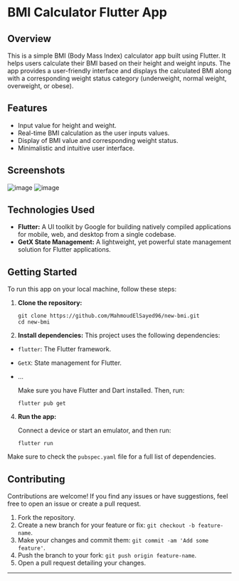# BMI Calculator Flutter App
## Overview
This is a simple BMI (Body Mass Index) calculator app built using Flutter. It helps users calculate their BMI based on their height and weight inputs. The app provides a user-friendly interface and displays the calculated BMI along with a corresponding weight status category (underweight, normal weight, overweight, or obese).
## Features
- Input value for height and weight.
- Real-time BMI calculation as the user inputs values.
- Display of BMI value and corresponding weight status.
- Minimalistic and intuitive user interface.
## Screenshots
![image](https://github.com/MahmoudElSayed96/new-bmi/assets/133010029/15bad27a-c8b1-4841-b1f2-fcad9e7e0f8d)
![image](https://github.com/MahmoudElSayed96/new-bmi/assets/133010029/ee41b182-2027-4193-bcb4-c4f400ca0ae5)

## Technologies Used
- **Flutter:** A UI toolkit by Google for building natively compiled applications for mobile, web, and desktop from a single codebase.
- **GetX State Management:** A lightweight, yet powerful state management solution for Flutter applications.
  
## Getting Started
To run this app on your local machine, follow these steps:
1. **Clone the repository:**
    ```
    git clone https://github.com/MahmoudElSayed96/new-bmi.git
    cd new-bmi
    ```
    

2. **Install dependencies:**
  This project uses the following dependencies:

- `flutter`: The Flutter framework.
- `GetX`: State management for Flutter.
- ...
   
   Make sure you have Flutter and Dart installed. Then, run:
    
    ```
    flutter pub get
    ```

4. **Run the app:**

    Connect a device or start an emulator, and then run:

    ```
    flutter run
    ```
    
Make sure to check the `pubspec.yaml` file for a full list of dependencies.

## Contributing

Contributions are welcome! If you find any issues or have suggestions, feel free to open an issue or create a pull request.

1. Fork the repository.
2. Create a new branch for your feature or fix: `git checkout -b feature-name`.
3. Make your changes and commit them: `git commit -am 'Add some feature'`.
4. Push the branch to your fork: `git push origin feature-name`.
5. Open a pull request detailing your changes.
---
